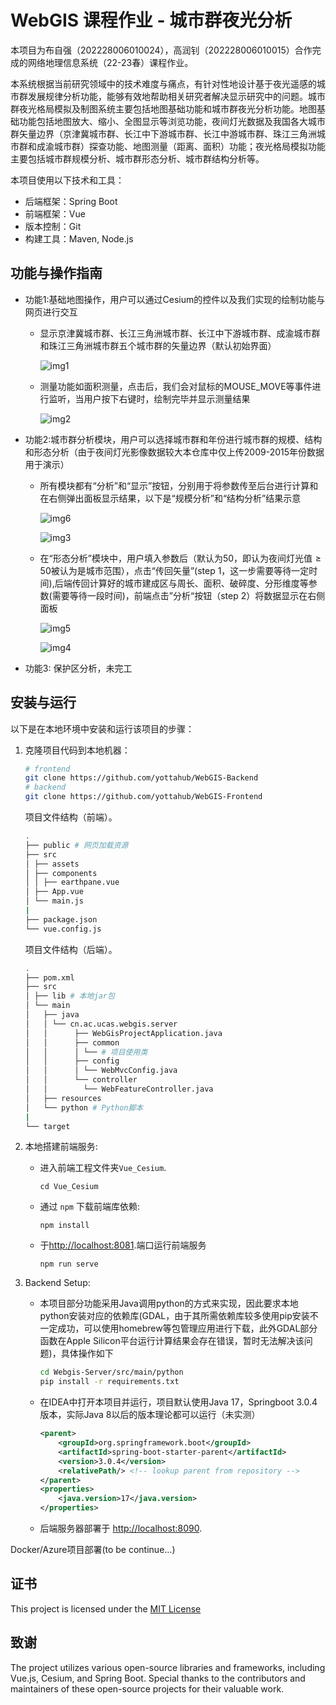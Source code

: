 # WebGIS 课程作业 - 城市群夜光分析

本项目为布自强（202228006010024），高润钊（202228006010015）合作完成的网络地理信息系统（22-23春）课程作业。

本系统根据当前研究领域中的技术难度与痛点，有针对性地设计基于夜光遥感的城市群发展规律分析功能，能够有效地帮助相关研究者解决显示研究中的问题。城市群夜光格局模拟及制图系统主要包括地图基础功能和城市群夜光分析功能。地图基础功能包括地图放大、缩小、全图显示等浏览功能，夜间灯光数据及我国各大城市群矢量边界（京津冀城市群、长江中下游城市群、长江中游城市群、珠江三角洲城市群和成渝城市群）探查功能、地图测量（距离、面积）功能；夜光格局模拟功能主要包括城市群规模分析、城市群形态分析、城市群结构分析等。

本项目使用以下技术和工具：

- 后端框架：Spring Boot
- 前端框架：Vue
- 版本控制：Git
- 构建工具：Maven, Node.js

## 功能与操作指南

- 功能1:基础地图操作，用户可以通过Cesium的控件以及我们实现的绘制功能与网页进行交互
    - 显示京津冀城市群、长江三角洲城市群、长江中下游城市群、成渝城市群和珠江三角洲城市群五个城市群的矢量边界（默认初始界面）
  
        ![img1](./images/image1.png)

    - 测量功能如面积测量，点击后，我们会对鼠标的MOUSE_MOVE等事件进行监听，当用户按下右键时，绘制完毕并显示测量结果
  
        ![img2](./images/image2.png)

- 功能2:城市群分析模块，用户可以选择城市群和年份进行城市群的规模、结构和形态分析（由于夜间灯光影像数据较大本仓库中仅上传2009-2015年份数据用于演示）
    - 所有模块都有“分析”和“显示”按钮，分别用于将参数传至后台进行计算和在右侧弹出面板显示结果，以下是“规模分析”和“结构分析”结果示意

        ![img6](./images/image6.png)

        ![img3](./images/image3.png)

    - 在“形态分析”模块中，用户填入参数后（默认为50，即认为夜间灯光值$\ge 50$被认为是城市范围），点击“传回矢量”(step 1，这一步需要等待一定时间),后端传回计算好的城市建成区与周长、面积、破碎度、分形维度等参数(需要等待一段时间)，前端点击”分析“按钮（step 2）将数据显示在右侧面板
  
        ![img5](./images/image5.png)

        ![img4](./images/image4.png)

- 功能3: 保护区分析，未完工

## 安装与运行

以下是在本地环境中安装和运行该项目的步骤：

1. 克隆项目代码到本地机器：

    ```bash
    # frontend
    git clone https://github.com/yottahub/WebGIS-Backend
    # backend
    git clone https://github.com/yottahub/WebGIS-Frontend
    ```

    项目文件结构（前端）。

    ```bash
    . 
    ├── public # 网页加载资源 
    ├── src 
    │ ├── assets
    │ ├── components
    │ │ ├── earthpane.vue
    │ ├── App.vue
    │ └── main.js
    |
    ├── package.json
    └── vue.config.js

    ```

    项目文件结构（后端）。

    ```bash
    . 
    ├── pom.xml 
    ├── src 
    │ ├── lib # 本地jar包
    │ └── main 
    │   ├── java 
    │   │ └── cn.ac.ucas.webgis.server
    │   │      ├── WebGisProjectApplication.java
    │   │      ├── common 
    │   │      │ └── # 项目使用类
    │   │      ├── config 
    │   │      │ └── WebMvcConfig.java 
    │   │      └── controller 
    │   │        └── WebFeatureController.java
    │   ├── resources
    │   └── python # Python脚本
    |
    └── target
    ```

2. 本地搭建前端服务: 
    - 进入前端工程文件夹`Vue_Cesium`. 
        ```shell
        cd Vue_Cesium
        ```
    - 通过 `npm` 下载前端库依赖: 

        ```shell
        npm install
        ```
    - 于[http://localhost:8081](http://localhost:8081).端口运行前端服务
        ```shell
        npm run serve
        ```

3. Backend Setup: 

    - 本项目部分功能采用Java调用python的方式来实现，因此要求本地python安装对应的依赖库(GDAL，由于其所需依赖库较多使用pip安装不一定成功，可以使用homebrew等包管理应用进行下载，此外GDAL部分函数在Apple Silicon平台运行计算结果会存在错误，暂时无法解决该问题)，具体操作如下
        
        ```bash
        cd Webgis-Server/src/main/python
        pip install -r requirements.txt
        ```

    - 在IDEA中打开本项目并运行，项目默认使用Java 17，Springboot 3.0.4版本，实际Java 8以后的版本理论都可以运行（未实测）
        
        ```xml
        <parent>
            <groupId>org.springframework.boot</groupId>
            <artifactId>spring-boot-starter-parent</artifactId>
            <version>3.0.4</version>
            <relativePath/> <!-- lookup parent from repository -->
        </parent>
        <properties>
            <java.version>17</java.version>
        </properties>
        ```

    -  后端服务器部署于 [http://localhost:8090](http://localhost:8090).


Docker/Azure项目部署(to be continue...)

## 证书

This project is licensed under the [MIT License](LICENSE)

## 致谢

The project utilizes various open-source libraries and frameworks, including Vue.js, Cesium, and Spring Boot. Special thanks to the contributors and maintainers of these open-source projects for their valuable work.
